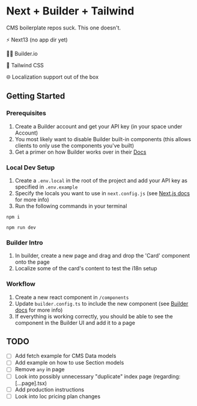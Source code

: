 # Next + Builder + Tailwind

CMS boilerplate repos suck. This one doesn't.

⚡ Next13 (no app dir yet)

👷‍♀️ Builder.io

💅 Tailwind CSS

🌐 Localization support out of the box

## Getting Started

### Prerequisites

1. Create a Builder account and get your API key (in your space under Account)
2. You most likely want to disable Builder built-in components (this allows clients to only use the components you've built)
3. Get a primer on how Builder works over in their [Docs](https://docs.builder.io/c/docs)

### Local Dev Setup

1. Create a `.env.local` in the root of the project and add your API key as specified in `.env.example`
2. Specify the locals you want to use in `next.config.js` (see [Next.js docs](https://nextjs.org/docs/advanced-features/i18n-routing#configuration) for more info)
3. Run the following commands in your terminal

```terminal
npm i 
```

```terminal
npm run dev
```

### Builder Intro

1. In builder, create a new page and drag and drop the 'Card' component onto the page
2. Localize some of the card's content to test the i18n setup

### Workflow

1. Create a new react component in `/components`
2. Update `builder.config.ts` to include the new component (see [Builder docs](https://docs.builder.io/c/docs/developer-resources#add-a-new-component) for more info)
3. If everything is working correctly, you should be able to see the component in the Builder UI and add it to a page

## TODO

- [ ] Add fetch example for CMS Data models
- [ ] Add example on how to use Section models
- [ ] Remove `any` in page
- [ ] Look into possibly unnecessary "duplicate" index page (regarding: [...page].tsx)
- [ ] Add production instructions
- [ ] Look into loc pricing plan changes
